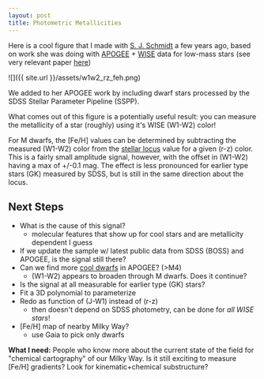 ```yaml
---
layout: post
title: Photometric Metallicities
---
```


Here is a cool figure that I made with [S. J. Schmidt](http://www.sarahjaneschmidt.com) a few years ago, based on work she was doing with [APOGEE](http://www.sdss3.org/surveys/apogee.php) + [WISE](https://www.nasa.gov/mission_pages/WISE/main/index.html) data for low-mass stars (see very relevant paper [here](http://adsabs.harvard.edu/abs/2016MNRAS.460.2611S))

![]({{ site.url }}/assets/w1w2_rz_feh.png)

We added to her APOGEE work by including dwarf stars processed by the SDSS Stellar Parameter Pipeline (SSPP).

What comes out of this figure is a potentially useful result: you can measure the metallicity of a star (roughly) using it's WISE (W1-W2) color!

For M dwarfs, the [Fe/H] values can be determined by subtracting the measured (W1-W2) color from the [stellar locus](https://arxiv.org/abs/1403.1875) value for a given (r-z) color. This is a fairly small amplitude signal, however, with the offset in (W1-W2) having a max of +/-0.1 mag. The effect is less pronounced for earlier type stars (GK) measured by SDSS, but is still in the same direction about the locus.

## Next Steps
- What is the cause of this signal?
    - molecular features that show up for cool stars and are metallicity dependent I guess
- If we update the sample w/ latest public data from SDSS (BOSS) and APOGEE, is the signal still there?
- Can we find more [cool dwarfs](https://arxiv.org/abs/1410.0014) in APOGEE? (>M4)
    - (W1-W2) appears to broaden through M dwarfs. Does it continue?
- Is the signal at all measurable for earlier type (GK) stars?
- Fit a 3D polynomial to parameterize
- Redo as function of (J-W1) instead of (r-z)
    - then doesn't depend on SDSS photometry, can be done for *all WISE stars*!
- [Fe/H] map of nearby Milky Way?
    - use Gaia to pick only dwarfs

**What I need:** People who know more about the current state of the field for "chemical cartography" of our Milky Way. Is it still exciting to measure [Fe/H] gradients? Look for kinematic+chemical substructure?

